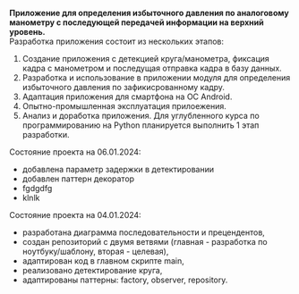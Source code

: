 **Приложение для определения избыточного давления по аналоговому манометру с последующей передачей информации на верхний уровень.**  
Разработка приложения состоит из нескольких этапов:
1. Создание приложения с детекцией круга/манометра, фиксация кадра с манометром и последущая отправка кадра в базу данных.
2. Разработка и использование в приложении модуля для определения избыточного давления по зафикисрованному кадру.
3. Адаптация приложения для смартфона на ОС Android.  
4. Опытно-промышленная эксплуатация прилоежения.
5. Анализ и доработка приложения.
Для углубленного курса по программированию на Python планируется выполнить 1 этап разработки.

Состояние проекта на 06.01.2024:  
* добавлена параметр задержки в детектировании
* добавлен паттерн декоратор
* fgdgdfg
* klnlk


Состояние проекта на 04.01.2024:
* разработана диаграмма последовательности и прецендентов,
* создан репозиторий с двумя ветвями (главная - разработка по ноутбуку/шаблону, вторая - целевая),
* адаптирован код в главном скрипте main,
* реализовано детектирование круга,
* адаптированы паттерны: factory, observer, repository.
  
